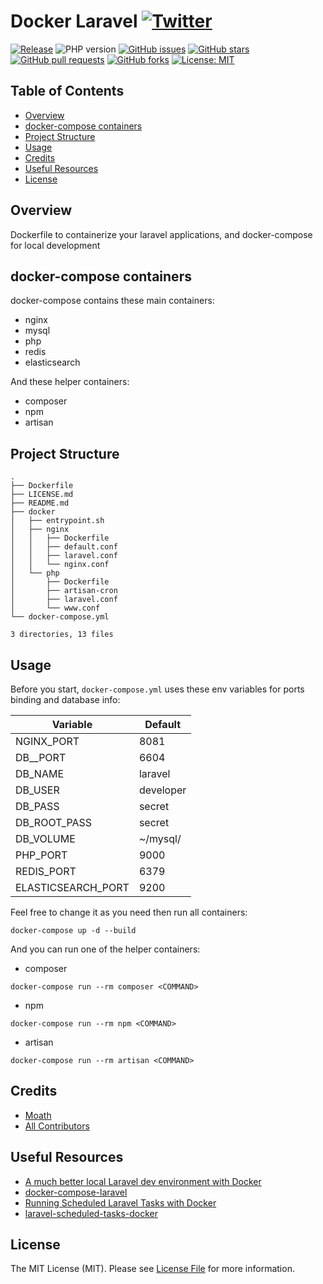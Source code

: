 # Docker Laravel [![Twitter](https://img.shields.io/twitter/url?style=social&url=https://github.com/DevMoath/docker-laravel)](https://twitter.com/intent/tweet?text=Docker%20Laravel%20@DevMoath%20https://github.com/DevMoath/docker-laravel)

[![Release](https://img.shields.io/github/v/release/devmoath/docker-laravel?style=for-the-badge)](https://github.com/DevMoath/docker-laravel/releases)
![PHP version](https://img.shields.io/badge/PHP-^7.4-blue?style=for-the-badge)
[![GitHub issues](https://img.shields.io/github/issues/DevMoath/docker-laravel.svg?style=for-the-badge&logo=appveyor)](https://github.com/DevMoath/docker-laravel/issues)
[![GitHub stars](https://img.shields.io/github/stars/DevMoath/docker-laravel.svg?style=for-the-badge&logo=appveyor)](https://github.com/DevMoath/docker-laravel/stargazers)
[![GitHub pull requests](https://img.shields.io/github/issues-pr-raw/DevMoath/docker-laravel?style=for-the-badge&logo=appveyor)](https://github.com/DevMoath/docker-laravel/pulls)
[![GitHub forks](https://img.shields.io/github/forks/DevMoath/docker-laravel?style=for-the-badge)](https://github.com/DevMoath/docker-laravel/network/members)
[![License: MIT](https://img.shields.io/badge/License-MIT-blue.svg?style=for-the-badge&logo=appveyor)](https://github.com/DevMoath/docker-laravel/blob/master/LICENSE)

## Table of Contents

- [Overview](#overview)
- [docker-compose containers](#docker-compose-containers)
- [Project Structure](#project-structure)
- [Usage](#usage)
- [Credits](#credits)
- [Useful Resources](#useful-resources)
- [License](#license)

## Overview

Dockerfile to containerize your laravel applications, and docker-compose for local development 

## docker-compose containers

docker-compose contains these main containers: 
* nginx
* mysql
* php
* redis
* elasticsearch

And these helper containers: 
* composer
* npm
* artisan

## Project Structure

```
.
├── Dockerfile
├── LICENSE.md
├── README.md
├── docker
│   ├── entrypoint.sh
│   ├── nginx
│   │   ├── Dockerfile
│   │   ├── default.conf
│   │   ├── laravel.conf
│   │   └── nginx.conf
│   └── php
│       ├── Dockerfile
│       ├── artisan-cron
│       ├── laravel.conf
│       └── www.conf
└── docker-compose.yml

3 directories, 13 files
```

## Usage

Before you start, `docker-compose.yml` uses these env variables for ports binding and database info:

| Variable           | Default   |
|--------------------|-----------|
| NGINX_PORT         | 8081      |
| DB__PORT           | 6604      |
| DB_NAME            | laravel   |
| DB_USER            | developer |
| DB_PASS            | secret    |
| DB_ROOT_PASS       | secret    |
| DB_VOLUME          | ~/mysql/  |
| PHP_PORT           | 9000      |
| REDIS_PORT         | 6379      |
| ELASTICSEARCH_PORT | 9200      |

Feel free to change it as you need then run all containers:

```shell script
docker-compose up -d --build
```

And you can run one of the helper containers:

* composer

```shell script
docker-compose run --rm composer <COMMAND>
```

* npm 

```shell script
docker-compose run --rm npm <COMMAND>
```

* artisan

```shell script
docker-compose run --rm artisan <COMMAND>
```

## Credits

- [Moath](https://github.com/devmoath)
- [All Contributors](../../contributors)

## Useful Resources 

* [A much better local Laravel dev environment with Docker](https://youtu.be/I980aPL-NRM)
* [docker-compose-laravel](https://github.com/aschmelyun/docker-compose-laravel)
* [Running Scheduled Laravel Tasks with Docker](https://youtu.be/2UTHJpBRGpY)
* [laravel-scheduled-tasks-docker](https://github.com/aschmelyun/laravel-scheduled-tasks-docker)

## License

The MIT License (MIT). Please see [License File](LICENSE.md) for more information.

